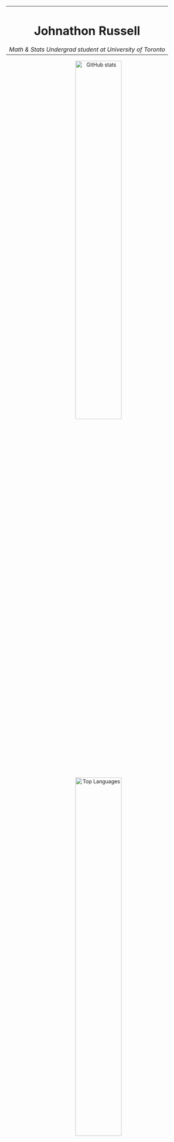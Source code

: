 <table align="center">
  <tr>
    <td align="center">
      <h1>Johnathon Russell</h1>
      <em>Math & Stats Undergrad student at University of Toronto</em>
    </td>
  </tr>
</table>

<p align="center">
  <img 
    height="50%" 
    width="auto"
    src="https://github-readme-stats.vercel.app/api?username=Johnathon-R&show_icons=true&count_private=true&theme=darcula&hide_border=true&hide=issues,contribs&bg_color=00000000" 
    alt="GitHub stats"
  />
  <img 
    height="50%" 
    width="auto"
    src="https://github-readme-stats.vercel.app/api/top-langs/?username=Johnathon-R&layout=compact&theme=darcula&hide_border=true&hide=issues,contribs&bg_color=00000000"
    alt="Top Languages" 
  />
</p>

## Education

**University of Toronto - Toronto, Ontario**  
HBSc in Mathematics and Statistics - *Expected Graduation, Apr 2028*  

## Technical Skills
**Languages**: C/C++, Python, Typescript, HTML  
**Libraries & Frameworks**: NumPy, Pandas, Matplotlib, React, Tailwind CSS  
**Platforms & Tools**: Git, GitHub, Vs Code, macOs  

## Let's Connect
I'm open to research roles, internships, and collaborating on projects.

